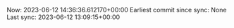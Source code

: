Now: 2023-06-12 14:36:36.612170+00:00 Earliest commit since sync: None Last sync: 2023-06-12 13:09:15+00:00
